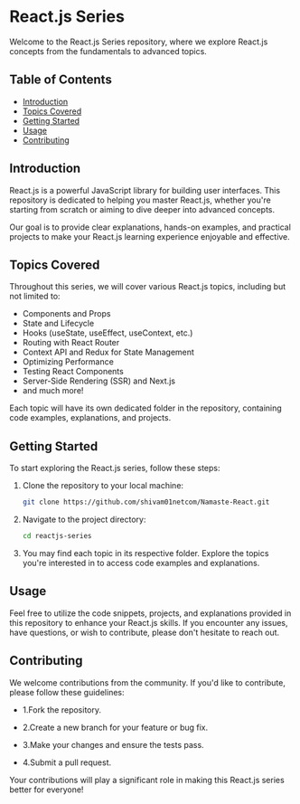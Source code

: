 # React.js Series

Welcome to the React.js Series repository, where we explore React.js concepts from the fundamentals to advanced topics.

## Table of Contents
- [Introduction](#introduction)
- [Topics Covered](#topics-covered)
- [Getting Started](#getting-started)
- [Usage](#usage)
- [Contributing](#contributing)


## Introduction
React.js is a powerful JavaScript library for building user interfaces. This repository is dedicated to helping you master React.js, whether you're starting from scratch or aiming to dive deeper into advanced concepts.

Our goal is to provide clear explanations, hands-on examples, and practical projects to make your React.js learning experience enjoyable and effective.

## Topics Covered
Throughout this series, we will cover various React.js topics, including but not limited to:
- Components and Props
- State and Lifecycle
- Hooks (useState, useEffect, useContext, etc.)
- Routing with React Router
- Context API and Redux for State Management
- Optimizing Performance
- Testing React Components
- Server-Side Rendering (SSR) and Next.js
- and much more!

Each topic will have its own dedicated folder in the repository, containing code examples, explanations, and projects.

## Getting Started
To start exploring the React.js series, follow these steps:

1. Clone the repository to your local machine:
   ```bash
   git clone https://github.com/shivam01netcom/Namaste-React.git

2. Navigate to the project directory:
   ```bash
   cd reactjs-series

3. You may find each topic in its respective folder. Explore the topics you're interested in to access code examples and explanations.


## Usage
Feel free to utilize the code snippets, projects, and explanations provided in this repository to enhance your React.js skills. If you encounter any issues, have questions, or wish to contribute, please don't hesitate to reach out.

## Contributing
We welcome contributions from the community. If you'd like to contribute, please follow these guidelines:

- 1.Fork the repository.

- 2.Create a new branch for your feature or bug fix.

- 3.Make your changes and ensure the tests pass.

- 4.Submit a pull request.

Your contributions will play a significant role in making this React.js series better for everyone!
